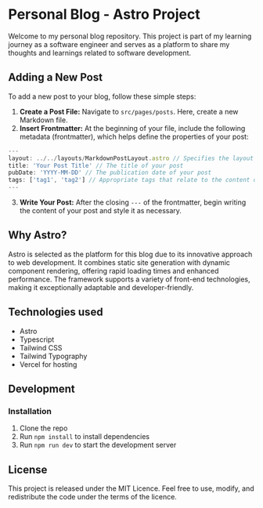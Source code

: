 # Personal Blog - Astro Project

Welcome to my personal blog repository. This project is part of my learning journey as a software engineer and serves as a platform to share my thoughts and learnings related to software development.

## Adding a New Post

To add a new post to your blog, follow these simple steps:

1. **Create a Post File:** Navigate to `src/pages/posts`. Here, create a new Markdown file.
2. **Insert Frontmatter:** At the beginning of your file, include the following metadata (frontmatter), which helps define the properties of your post:

```js
---
layout: ../../layouts/MarkdownPostLayout.astro // Specifies the layout used, incorporating necessary styles and data
title: 'Your Post Title' // The title of your post
pubDate: 'YYYY-MM-DD' // The publication date of your post
tags: ['tag1', 'tag2'] // Appropriate tags that relate to the content of your post
---
```

3. **Write Your Post:** After the closing `---` of the frontmatter, begin writing the content of your post and style it as necessary.

## Why Astro?

Astro is selected as the platform for this blog due to its innovative approach to web development. It combines static site generation with dynamic component rendering, offering rapid loading times and enhanced performance. The framework supports a variety of front-end technologies, making it exceptionally adaptable and developer-friendly.

## Technologies used

* Astro
* Typescript 
* Tailwind CSS
* Tailwind Typography
* Vercel for hosting

## Development

### Installation

1. Clone the repo
2. Run `npm install` to install dependencies
3. Run `npm run dev` to start the development server

## License

This project is released under the MIT Licence. Feel free to use, modify, and redistribute the code under the terms of the licence.